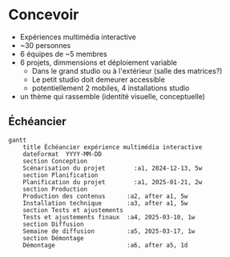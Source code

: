 # Concevoir

* Expériences multimédia interactive
* ~30 personnes 
* 6 équipes de ~5 membres
* 6 projets, dimmensions et déploiement variable
    * Dans le grand studio ou à l'extérieur (salle des matrices?)
    * Le petit studio doit demeurer accessible
    * potentiellement 2 mobiles, 4 installations studio
* un thème qui rassemble (identité visuelle, conceptuelle)



##  Échéancier
```mermaid
gantt
    title Échéancier expérience multimédia interactive
    dateFormat  YYYY-MM-DD
    section Conception
    Scénarisation du projet        :a1, 2024-12-13, 5w
    section Planification
    Planification du projet        :a1, 2025-01-21, 2w
    section Production
    Production des contenus      :a2, after a1, 5w
    Installation technique       :a3, after a1, 5w
    section Tests et ajustements
    Tests et ajustements finaux  :a4, 2025-03-10, 1w
    section Diffusion
    Semaine de diffusion         :a5, 2025-03-17, 1w
    section Démontage
    Démontage                    :a6, after a5, 1d
```

